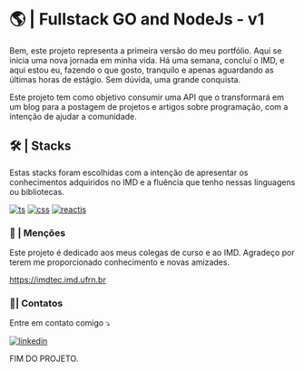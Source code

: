 # 🌎 | Fullstack GO and NodeJs - v1

Bem, este projeto representa a primeira versão do meu portfólio. Aqui se inicia uma nova jornada em minha vida. Há uma semana, concluí o IMD, e aqui estou eu, fazendo o que gosto, tranquilo e apenas aguardando as últimas horas de estágio. Sem dúvida, uma grande conquista.

Este projeto tem como objetivo consumir uma API que o transformará em um blog para a postagem de projetos e artigos sobre programação, com a intenção de ajudar a comunidade.


## 🛠️ | Stacks

Estas stacks foram escolhidas com a intenção de apresentar os conhecimentos adquiridos no IMD e a fluência que tenho nessas linguagens ou bibliotecas.

[![ts](https://img.shields.io/badge/TypeScript-007ACC?style=for-the-badge&logo=typescript&logoColor=white)]() [![css](https://img.shields.io/badge/CSS3-1572B6?style=for-the-badge&logo=css3&logoColor=white)]()
[![reactjs](https://img.shields.io/badge/React-007ACC?style=for-the-badge&logo=react&logoColor=white)]()


### 🧭 | Menções 

Este projeto é dedicado aos meus colegas de curso e ao IMD. Agradeço por terem me proporcionado conhecimento e novas amizades.

https://imdtec.imd.ufrn.br

### 📱| Contatos

Entre em contato comigo ⤵️

[![linkedin](https://img.shields.io/badge/LinkedIn-0077B5?style=for-the-badge&logo=linkedin&logoColor=white)](https://www.linkedin.com/in/enikson-sonay/)

FIM DO PROJETO.